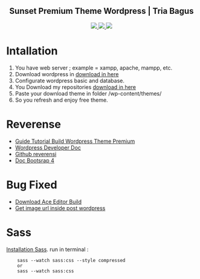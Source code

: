 <div align="center">    
    <h2>Sunset Premium Theme Wordpress | Tria Bagus</h2>
    <a href="https://www.triabagus.site">
        <img src="https://cdn.rawgit.com/sindresorhus/awesome/d7305f38d29fed78fa85652e3a63e154dd8e8829/media/badge.svg"></img>
    </a>
    <a href="https://github.com/triabagus/Sunset-Theme-Wordpress/fork">
        <img src="https://img.shields.io/badge/PRs-welcome-brightgreen.svg"></img>
    </a>   
    <a href="https://www.paypal.me/triabagus/10">
        <img src="https://img.shields.io/badge/$-donate-ff69b4.svg?maxAge=2592000&amp;style=flat"></img>
    </a> 
</div>

# Intallation
1. You have web server ; example = xampp, apache, mampp, etc.
2. Download wordpress in [download in here](https://id.wordpress.org/download/)
3. Configurate wordpress basic and database.
4. You Download my repositories [download in here](https://github.com/triabagus/Sunset-Theme-Wordpress/archive/master.zip)
5. Paste your download theme in folder /wp-content/themes/
6. So you refresh and enjoy free theme.

# Reverense 
- [Guide Tutorial Build Wordpress Theme Premium](https://www.youtube.com/watch?v=IZdMWEjbsIo&list=PLriKzYyLb28kpEnFFi9_vJWPf5-_7d3rX&index=2)
- [Wordpress Developer Doc](https://developer.wordpress.org/themes/functionality/)
- [Github reverensi](https://github.com/Alecaddd/Sunset-theme)
- [Doc Bootsrap 4](https://getbootstrap.com/docs/4.0/getting-started/introduction/)
# Bug Fixed
- [Download Ace Editor Build](https://triabagus.github.io/DownGit/#/home?url=https:%2F%2Fgithub.com%2Fajaxorg%2Face-builds%2Ftree%2Fmaster%2Fsrc)
- [Get image url inside post wordpress](https://wordpress.stackexchange.com/questions/162402/get-image-url-inside-the-content-in-wordpress)
# Sass
[Installation Sass](https://sass-lang.com/install).
run in terminal : 
```
    sass --watch sass:css --style compressed 
    or
    sass --watch sass:css
```